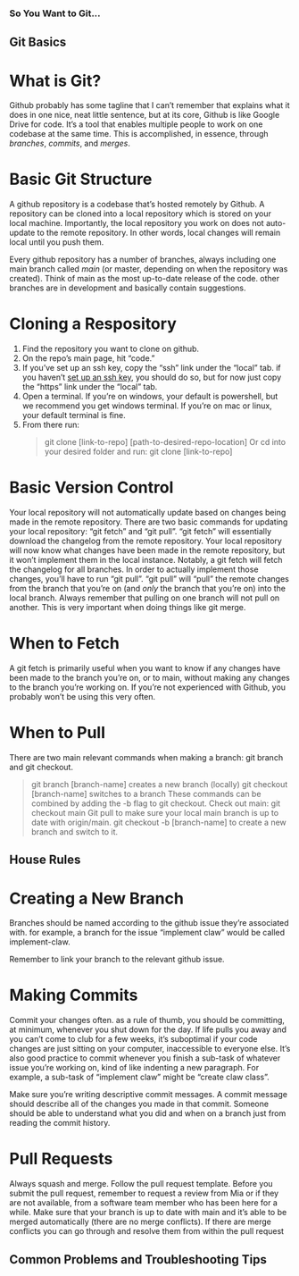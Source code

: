 ### So You Want to Git...

## Git Basics

# What is Git?
Github probably has some tagline that I can’t remember that explains what it does in one nice, neat little sentence, but at its core, Github is like Google Drive for code. It’s a tool that enables multiple people to work on one codebase at the same time. This is accomplished, in essence, through _branches_, _commits_, and _merges_.

# Basic Git Structure 
A github repository is a codebase that’s hosted remotely by Github. A repository can be cloned into a local repository which is stored on your local machine. Importantly, the local repository you work on does not auto-update to the remote repository. In other words, local changes will remain local until you push them.

Every github repository has a number of branches, always including one main branch called _main_ (or master, depending on when the repository was created). Think of main as the most up-to-date release of the code. other branches are in development and basically contain suggestions.

# Cloning a Respository 
1. Find the repository you want to clone on github.
2. On the repo’s main page, hit “code.”
3. If you’ve set up an ssh key, copy the “ssh” link under the “local” tab. if you haven’t [set up an ssh key](software_setup.md), you should do so, but for now just copy the “https” link under the “local” tab.
4. Open a terminal. If you’re on windows, your default is powershell, but we recommend you get windows terminal. If you’re on mac or linux, your default terminal is fine.
5. From there run:
    >git clone [link-to-repo] [path-to-desired-repo-location] 
    Or cd into your desired folder and run:
    >git clone [link-to-repo]

# Basic Version Control
Your local repository will not automatically update based on changes being made in the remote repository. There are two basic commands for updating your local repository: “git fetch” and “git pull”. “git fetch” will essentially download the changelog from the remote repository. Your local repository will now know what changes have been made in the remote repository, but it won’t implement them in the local instance. Notably, a git fetch will fetch the changelog for all branches. In order to actually implement those changes, you’ll have to run “git pull”. “git pull” will “pull” the remote changes from the branch that you’re on (and _only_ the branch that you’re on) into the local branch. Always remember that pulling on one branch will not pull on another. This is very important when doing things like git merge.

# When to Fetch
A git fetch is primarily useful when you want to know if any changes have been made to the branch you’re on, or to main, without making any changes to the branch you’re working on. If you’re not experienced with Github, you probably won’t be using this very often.

# When to Pull
There are two main relevant commands when making a branch: git branch and git checkout. 
>git branch [branch-name] 
creates a new branch (locally)
>git checkout [branch-name] switches to a branch
These commands can be combined by adding the -b flag to git checkout.
Check out main: 
>git checkout main 
Git pull to make sure your local main branch is up to date with origin/main.
>git checkout -b [branch-name] to create a new branch and switch to it.

## House Rules

# Creating a New Branch
Branches should be named according to the github issue they’re associated with. for example, a branch for the issue “implement claw” would be called implement-claw.

Remember to link your branch to the relevant github issue.


# Making Commits 
Commit your changes often. as a rule of thumb, you should be committing, at minimum, whenever you shut down for the day. If life pulls you away and you can’t come to club for a few weeks, it’s suboptimal if your code changes are just sitting on your computer, inaccessible to everyone else. It’s also good practice to commit whenever you finish a sub-task of whatever issue you’re working on, kind of like indenting a new paragraph. For example, a sub-task of “implement claw” might be “create claw class”.

Make sure you’re writing descriptive commit messages. A commit message should describe all of the changes you made in that commit. Someone should be able to understand what you did and when on a branch just from reading the commit history.

# Pull Requests
Always squash and merge.
Follow the pull request template.
Before you submit the pull request, remember to request a review from Mia or if they are not available, from a software team member who has been here for a while.
Make sure that your branch is up to date with main and it’s able to be merged automatically (there are no merge conflicts).	
If there are merge conflicts you can go through and resolve them from within the pull request

## Common Problems and Troubleshooting Tips




